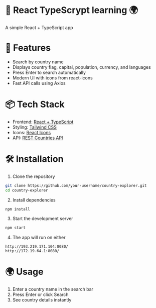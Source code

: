 # 📌 React TypeScrypt learning 🌍
A simple React + TypeScript app


# 🚀 Features
- Search by country name
- Displays country flag, capital, population, currency, and languages
- Press Enter to search automatically
- Modern UI with icons from react-icons
- Fast API calls using Axios

# 📦 Tech Stack
- Frontend: [React + TypeScript](https://react.dev/learn/typescript)
- Styling: [Tailwind CSS](https://tailwindcss.com/)
- Icons: [React Icons](https://www.npmjs.com/package/react-icons)
- API: [REST Countries API](https://restcountries.com)

# 🛠️ Installation
1. Clone the repository
```sh
git clone https://github.com/your-username/country-explorer.git
cd country-explorer
```
2. Install dependencies
```sh
npm install
```
3. Start the development server
```sh
npm start
```
4. The app will run on either
```
http://193.219.171.104:8080/
http://172.19.64.1:8080/
```
# 🌍 Usage
1. Enter a country name in the search bar
2. Press Enter or click Search
3. See country details instantly